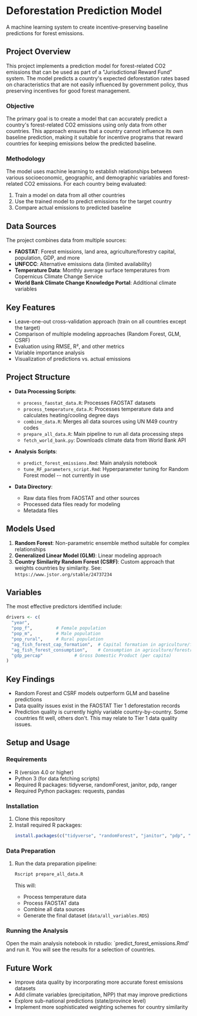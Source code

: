 # Deforestation Prediction Model

A machine learning system to create incentive-preserving baseline predictions for forest emissions.

## Project Overview

This project implements a prediction model for forest-related CO2 emissions that can be used as part of a "Jurisdictional Reward Fund" system. The model predicts a country's expected deforestation rates based on characteristics that are not easily influenced by government policy, thus preserving incentives for good forest management.

### Objective

The primary goal is to create a model that can accurately predict a country's forest-related CO2 emissions using only data from other countries. This approach ensures that a country cannot influence its own baseline prediction, making it suitable for incentive programs that reward countries for keeping emissions below the predicted baseline.

### Methodology

The model uses machine learning to establish relationships between various socioeconomic, geographic, and demographic variables and forest-related CO2 emissions. For each country being evaluated:

1. Train a model on data from all other countries
2. Use the trained model to predict emissions for the target country
3. Compare actual emissions to predicted baseline

## Data Sources

The project combines data from multiple sources:

- **FAOSTAT**: Forest emissions, land area, agriculture/forestry capital, population, GDP, and more
- **UNFCCC**: Alternative emissions data (limited availability)
- **Temperature Data**: Monthly average surface temperatures from Copernicus Climate Change Service
- **World Bank Climate Change Knowledge Portal**: Additional climate variables

## Key Features

- Leave-one-out cross-validation approach (train on all countries except the target)
- Comparison of multiple modeling approaches (Random Forest, GLM, CSRF)
- Evaluation using RMSE, R², and other metrics
- Variable importance analysis
- Visualization of predictions vs. actual emissions

## Project Structure

- **Data Processing Scripts**:
  - `process_faostat_data.R`: Processes FAOSTAT datasets
  - `process_temperature_data.R`: Processes temperature data and calculates heating/cooling degree days
  - `combine_data.R`: Merges all data sources using UN M49 country codes
  - `prepare_all_data.R`: Main pipeline to run all data processing steps
  - `fetch_world_bank.py`: Downloads climate data from World Bank API

- **Analysis Scripts**:
  - `predict_forest_emissions.Rmd`: Main analysis notebook
  - `tune_RF_parameters_script.Rmd`: Hyperparameter tuning for Random Forest model -- not currently in use

- **Data Directory**:
  - Raw data files from FAOSTAT and other sources
  - Processed data files ready for modeling
  - Metadata files

## Models Used

1. **Random Forest**: Non-parametric ensemble method suitable for complex relationships
2. **Generalized Linear Model (GLM)**: Linear modeling approach
3. **Country Similarity Random Forest (CSRF)**: Custom approach that weights countries by similarity. See: `https://www.jstor.org/stable/24737234`

## Variables

The most effective predictors identified include:

```r
drivers <- c(
  "year",
  "pop_f",         # Female population
  "pop_m",         # Male population
  "pop_rural",     # Rural population
  "ag_fish_forest_cap_formation",  # Capital formation in agriculture/forestry/fishing
  "ag_fish_forest_consumption",    # Consumption in agriculture/forestry/fishing
  "gdp_percap"            # Gross Domestic Product (per capita)
)
```

## Key Findings

- Random Forest and CSRF models outperform GLM and baseline predictions
- Data quality issues exist in the FAOSTAT Tier 1 deforestation records
- Prediction quality is currently highly variable country-by-country. Some countries fit well, others don't. This may relate to Tier 1 data quality issues.

## Setup and Usage

### Requirements

- R (version 4.0 or higher)
- Python 3 (for data fetching scripts)
- Required R packages: tidyverse, randomForest, janitor, pdp, ranger
- Required Python packages: requests, pandas

### Installation

1. Clone this repository
2. Install required R packages:
   ```r
   install.packages(c("tidyverse", "randomForest", "janitor", "pdp", "ranger"))
   ```

### Data Preparation

1. Run the data preparation pipeline:
   ```bash
   Rscript prepare_all_data.R
   ```
   
   This will:
   - Process temperature data
   - Process FAOSTAT data
   - Combine all data sources
   - Generate the final dataset (`data/all_variables.RDS`)

### Running the Analysis

Open the main analysis notebook in rstudio: `predict_forest_emissions.Rmd' and run it. You will see the results for a selection of countries.

## Future Work

- Improve data quality by incorporating more accurate forest emissions datasets
- Add climate variables (precipitation, NPP) that may improve predictions
- Explore sub-national predictions (state/province level)
- Implement more sophisticated weighting schemes for country similarity
